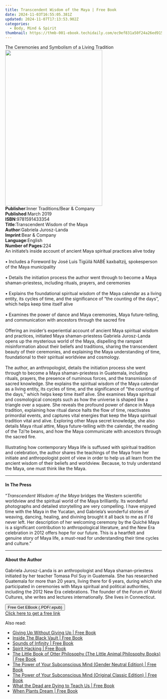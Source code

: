 ```yaml
---
title: Transcendent Wisdom of the Maya | Free Book
date: 2024-11-03T16:55:05.381Z
updated: 2024-11-07T17:13:53.902Z
categories:
  - Body, Mind & Spirit
thumbnail: https://thmb-001-ebook.techidaily.com/ec9ef831a50f24a26ed915c8040bba8fe342fd625e873a2ea83a159fafc7d7dd.jpg
---
```

<main id="book-container">
  <div class="flex flex-col">
    <div class="book-brief flex-1 py-6 px-4 sm:p-6 md:py-10 md:px-8">
      <!-- brief-->
      <div class="book-brief-main">
        The Ceremonies and Symbolism of a Living Tradition
      </div>
    </div>
    <div
      class="book-meta-info flex-1 grid gap-4 col-start-1 col-end-3 row-start-1 sm:mb-6 sm:grid-cols-4 lg:gap-6 lg:col-start-2 lg:row-end-6 lg:row-span-6 lg:mb-0"
    >
      <div
        class="book-meta-info-left place-content-center mt-4 p-4 text-sm leading-6 col-start-2 col-span-2 dark:text-slate-400"
      >
        <img
          class="w-full h-500 object-cover rounded-lg sm:h-255 sm:col-span-2 lg:col-span-full"
          src="https://img-001-ebook.techidaily.com/89bf3358f88044ae84c5ff16145b944c50bba7e85ebd8d24a44d46ba53dde85b.jpg"
          alt=""
          width="312"
          height="500"
        />
      </div>
      <div
        class="book-meta-info-right mt-2 col-start-1 row-start-2 col-span-3 self-center"
      >
        <!-- meta data  -->
        <div class="flex flex-col px-4 md:px-8">
          <div class="flex-1">
            <strong>Publisher</strong>:<span class="px-2"
              >Inner Traditions/Bear &amp; Company</span
            >
          </div>
          <div class="flex-1">
            <strong>Published</strong>:<span class="px-2">March 2019</span>
          </div>
          <div class="flex-1">
            <strong>ISBN</strong>:<span class="px-2">9781591433354</span>
          </div>
          <div class="flex-1">
            <strong>Title</strong>:<span class="px-2"
              >Transcendent Wisdom of the Maya</span
            >
          </div>
          <div class="flex-1">
            <strong>Author</strong>:<span class="px-2"
              >Gabriela Jurosz-Landa</span
            >
          </div>
          <div class="flex-1">
            <strong>Imprint</strong>:<span class="px-2"
              >Bear &amp; Company</span
            >
          </div>
          <div class="flex-1">
            <strong>Language</strong>:<span class="px-2">English</span>
          </div>
          <div class="flex-1">
            <strong>Number of Pages</strong>:<span class="px-2">224</span>
          </div>
        </div>
      </div>
    </div>
    <div class="book-description flex-1 py-6 px-4 sm:p-6 md:py-10 md:px-8">
      <div class="book-description-main">
        <div accordion-content="" id="description">
          An initiate’s inside account of ancient Maya spiritual practices alive
          today<br /><br />• Includes a Foreword by José Luis Tigüilá NABÉ
          kaxbaltzij, spokesperson of the Maya municipality <br /><br />•
          Details the initiation process the author went through to become a
          Maya shaman-priestess, including rituals, prayers, and ceremonies
          <br /><br />• Explains the foundational spiritual wisdom of the Maya
          calendar as a living entity, its cycles of time, and the significance
          of “the counting of the days”, which helps keep time itself alive
          <br /><br />• Examines the power of dance and Maya ceremonies, Maya
          future-telling, and communication with ancestors through the sacred
          fire <br /><br />Offering an insider’s experiential account of ancient
          Maya spiritual wisdom and practices, initiated Maya shaman-priestess
          Gabriela Jurosz-Landa opens up the mysterious world of the Maya,
          dispelling the rampant misinformation about their beliefs and
          traditions, sharing the transcendent beauty of their ceremonies, and
          explaining the Maya understanding of time, foundational to their
          spiritual worldview and cosmology. <br /><br />The author, an
          anthropologist, details the initiation process she went through to
          become a Maya shaman-priestess in Guatemala, including rituals,
          prayers, the presence of numinous forces, and the transmission of
          sacred knowledge. She explains the spiritual wisdom of the Maya
          calendar as a living entity, its cycles of time, and the significance
          of “the counting of the days,” which helps keep time itself alive. She
          examines Maya spiritual and cosmological concepts such as how the
          universe is shaped like a triangle over a square. She reveals the
          profound power of dance in Maya tradition, explaining how ritual dance
          halts the flow of time, reactivates primordial events, and captures
          vital energies that keep the Maya spiritual tradition vital and alive.
          Exploring other Maya secret knowledge, she also details Maya ritual
          attire, Maya future-telling with the calendar, the reading of the
          Tzi’te beans, and how the Maya communicate with ancestors through the
          sacred fire. <br /><br />Illustrating how contemporary Maya life is
          suffused with spiritual tradition and celebration, the author shares
          the teachings of the Maya from her initiate and anthropologist point
          of view in order to help us all learn from the ancient wisdom of their
          beliefs and worldview. Because, to truly understand the Maya, one must
          think like the Maya.
        </div>
        <div class="accordion-fader"></div>
      </div>
    </div>
    <div class="book-excerpts flex-1 py-6 px-4 sm:p-6 md:py-10 md:px-8">
      <!-- excerpts-->
      <div class="book-excerpts-main">
        <hr />
        <h4 class="placeholder placeholder-heading">
          <span>In The Press</span>
        </h4>
        <p>
          “<i>Transcendent Wisdom of the Maya</i> bridges the Western scientific
          worldview and the spiritual world of the Maya brilliantly. Its
          wonderful photographs and detailed storytelling are very compelling. I
          have enjoyed time with the Maya in the Yucatan, and Gabriela’s
          wonderful stories of weaving, dancing, healing, and divining brought
          it all back to me as if I’d never left. Her description of her
          welcoming ceremony by the Quiché Maya is a significant contribution to
          anthropological literature, and the New Era celebration in 2012 offers
          hope for our future. This is a heartfelt and genuine story of Maya
          life, a must-read for understanding their time cycles and culture.”
        </p>
      </div>
    </div>
    <div class="book-about-author flex-1 py-6 px-4 sm:p-6 md:py-10 md:px-8">
      <!-- about author-->
      <div class="book-main-author-main">
        <hr />
        <h4 class="placeholder placeholder-heading">
          <span>About the Author</span>
        </h4>
        <p>
          Gabriela Jurosz-Landa is an anthropologist and Maya shaman-priestess
          initiated by her teacher Tomasa Pol Suy in Guatemala. She has
          researched Guatemala for more than 20 years, living there for 6 years,
          during which she participated in ceremonies with Maya spiritual and
          political authorities, including the 2012 New Era celebrations. The
          founder of the Forum of World Cultures, she writes and lectures
          internationally. She lives in Connecticut.
        </p>
      </div>
    </div>
    <div class="book-free-get flex-1 py-6 px-4 sm:p-6 md:py-10 md:px-8">
      <button
        id="btn-free-get"
        class="bg-blue-500 hover:bg-blue-700 text-white font-bold py-2 px-4 rounded"
      >
        Free Get EBook (.PDF/.epub)
      </button>
      <div id="countdown-display" class="px-2 text-lg mt-2"></div>
      <a
        id="free-link"
        class="hidden bg-blue-500 hover:bg-blue-700 text-white font-bold py-2 px-4 rounded"
        href="https://www.ebooks.com/en-us/book/96393663/transcendent-wisdom-of-the-maya/gabriela-jurosz-landa/"
        target="_blank"
        >Click here to get a free link</a
      >
    </div>
    <script>
      let countdownTime = 0;
      let countdownInterval = null;
      document
        .getElementById('btn-free-get')
        .addEventListener('click', startCountdown);
      function startCountdown() {
        countdownTime = new Date().getTime() + 60000 * 3;
        countdownInterval = setInterval(updateCountdown, 1000);
        document.getElementById('btn-free-get').disabled = true;
        document
          .getElementById('btn-free-get')
          .classList.add('bg-gray-500', 'cursor-not-allowed');
      }
      function updateCountdown() {
        let currentTime = new Date().getTime();
        let timeLeft = countdownTime - currentTime;
        let secondsLeft = Math.floor(timeLeft / 1000);
        document.getElementById('countdown-display').innerHTML =
          `Remaining time: ${secondsLeft} seconds.`;
        if (secondsLeft <= 0) {
          clearInterval(countdownInterval);
          document.getElementById('btn-free-get').classList.add('hidden');
          document.getElementById('free-link').classList.remove('hidden');
          document.getElementById('countdown-display').innerHTML = '';
        }
      }
    </script>
  </div>
</main>

<ins class="adsbygoogle"
      style="display:block"
      data-ad-client="ca-pub-7571918770474297"
      data-ad-slot="8358498916"
      data-ad-format="auto"
      data-full-width-responsive="true"></ins>
    

<span class="atpl-alsoreadstyle">Also read:</span>
<div><ul>
<li><a href="https://novels-ebooks.techidaily.com/209593991-9781472957443-giving-up-without-giving-up/"><u>Giving Up Without Giving Up | Free Book</u></a></li>
<li><a href="https://novels-ebooks.techidaily.com/209596039-9781538118382-inside-the-black-vault/"><u>Inside The Black Vault | Free Book</u></a></li>
<li><a href="https://novels-ebooks.techidaily.com/209595833-9781881098560-sounds-of-infinity/"><u>Sounds of Infinity | Free Book</u></a></li>
<li><a href="https://novels-ebooks.techidaily.com/209595077-9781250232700-spirit-hacking/"><u>Spirit Hacking | Free Book</u></a></li>
<li><a href="https://novels-ebooks.techidaily.com/209594849-9780008341824-the-little-book-of-otter-philosophy-the-little-animal-philosophy-books/"><u>The Little Book of Otter Philosophy (The Little Animal Philosophy Books) | Free Book</u></a></li>
<li><a href="https://novels-ebooks.techidaily.com/209595207-9781722522049-the-power-of-your-subconscious-mind-gender-neutral-edition/"><u>The Power of Your Subconscious Mind (Gender Neutral Edition) | Free Book</u></a></li>
<li><a href="https://novels-ebooks.techidaily.com/209595158-9781722522230-the-power-of-your-subconscious-mind-original-classic-edition/"><u>The Power of Your Subconscious Mind (Original Classic Edition) | Free Book</u></a></li>
<li><a href="https://novels-ebooks.techidaily.com/209594746-9781786782984-what-the-dead-are-dying-to-teach-us/"><u>What the Dead are Dying to Teach Us | Free Book</u></a></li>
<li><a href="https://novels-ebooks.techidaily.com/209594761-9781786782977-when-plants-dream/"><u>When Plants Dream | Free Book</u></a></li>
</ul></div>

